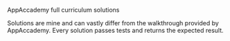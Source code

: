 AppAccademy full curriculum solutions

Solutions are mine and can vastly differ from the walkthrough provided by AppAccademy.
Every solution passes tests and returns the expected result.
